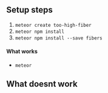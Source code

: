 ## Setup steps

1. `meteor create too-high-fiber`
1. `meteor npm install`
1. `meteor npm install --save fibers`

#### What works

* `meteor`

## What doesnt work
